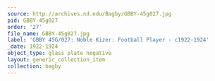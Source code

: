 ```yaml
---
source: http://archives.nd.edu/Bagby/GBBY-45g027.jpg
pid: GBBY-45g027
order: '27'
file_name: GBBY-45g027.jpg
label: 'GBBY 45G/027: Noble Kizer: Football Player - c1922-1924'
_date: 1922-1924
object_type: glass plate negative
layout: generic_collection_item
collection: bagby
---
```

